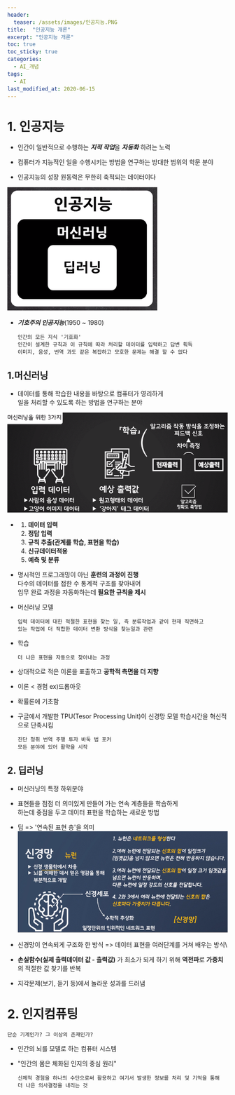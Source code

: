 ```yaml
---
header:
  teaser: /assets/images/인공지능.PNG
title:  "인공지능 개론"
excerpt: "인공지능 개론"
toc: true
toc_sticky: true
categories:
  - AI_개념
tags:
  - AI
last_modified_at: 2020-06-15
---
```

# 1. 인공지능
* 인간이 일반적으로 수행하는 ***지적 작업***을 ***자동화*** 하려는 노력

* 컴퓨터가 지능적인 일을 수행시키는 방법을 연구하는 방대한 범위의 학문 분야  
  
* 인공지능의 성장 원동력은 무한히 축적되는 데이터이다

![인공지능](/assets/images/인공지능.PNG)

* ***기호주의 인공지능***(1950 ~ 1980)

      인간의 모든 지식 '기호화' 
      인간이 설계한 규칙과 이 규칙에 따라 처리할 데이터를 입력하고 답변 획득
      이미지, 음성, 번역 과도 같은 복잡하고 모호한 문제는 해결 할 수 없다
      
## 1.머신러닝
* 데이터를 통해 학습한 내용을 바탕으로 컴퓨터가 영리하게  
  일을 처리할 수 있도록 하는 방법을 연구하는 분야
  
![머신러닝에필요한3가지.PNG](/assets/images/머신러닝에필요한3가지.PNG)

*
   1. **데이터 입력**    
   2. **정답 입력**    
   3. **규칙 추출(관계를 학습, 표현을 학습)**
   4. **신규데이터적용**
   5. **예측 및 분류**
* 명시적인 프로그래밍이 아닌 **훈련의 과정이 진행**  
  다수의 데이터를 접한 수 통계적 구조를 찾아내어  
  임무 완료 과정을 자동화하는데 **필요한 규칙을 제시**
* 머신러닝 모델

      입력 데이터에 대한 적절한 표현을 찾는 일, 즉 분류작업과 같이 현재 직면하고  
      있는 작업에 더 적합한 데이터 변환 방식을 찾는일과 관련
* 학습 

      더 나은 표현을 자동으로 찾아내는 과정
      
* 상대적으로 적은 이론을 표출하고 **공학적 측면을 더 지향**
* 이론 < 경험 ex)드롭아웃
* 확률론에 기초함
* 구글에서 개발한 TPU(Tesor Processing Unit)이
  신경망 모델 학습시간을 혁신적으로 단축시킴
  
      진단 청취 번역 주행 투자 바둑 법 포커
      모든 분야에 있어 활약을 시작
      
## 2. 딥러닝
* 머신러닝의 특정 하위분야
* 표현들을 점점 더 의미있게 만들어 가는 연속 계층들을 학습하게  
  하는데 중점을 두고 데이터 표현을 학습하는 새로운 방법
* 딥 => '연속된 표현 층'을 의미  
![신경망.PNG](/assets/images/신경망.PNG)
* 신경망이 연속되게 구조화 한 방식 => 데이터 표현을 여러단계를 거쳐 배우는 방식\
* **손실함수(실제 출력데이터 값 - 출력값)** 가 최소가 되게 하기 위해 
  **역전파**로 **가중치**의 적절한 값 찾기를 반복
  
* 지각문제(보기, 듣기 등)에서 놀라운 성과를 드러냄

# 2. 인지컴퓨팅

    단순 기계인가? 그 이상의 존재인가?
    
* 인간의 뇌를 모델로 하는 컴퓨터 시스템
* "인간의 몸은 체화된 인지의 중심 원리"

      신체적 경험을 하나의 수단으로써 활용하고 여기서 발생한 정보를 처리 및 기억을 통해
      더 나은 의사결정을 내리는 것

